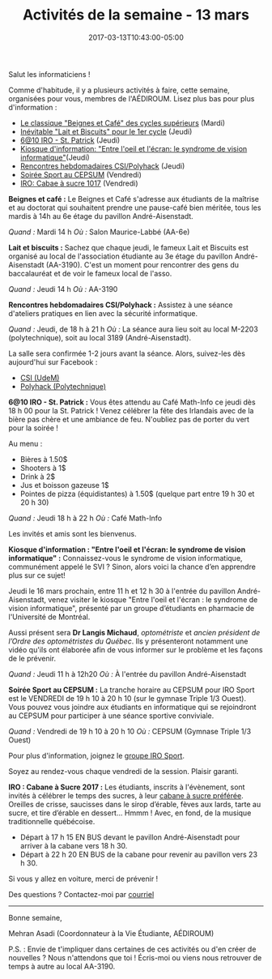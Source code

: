 ﻿---
date: 2017-03-13T10:43:00-05:00
title: Activités de la semaine - 13 mars
draft: false
---

Salut les informaticiens !

Comme d'habitude, il y a plusieurs activités à faire, cette semaine, organisées pour vous, membres de l'AÉDIROUM. Lisez plus bas pour plus d'information :

- [Le classique "Beignes et Café" des cycles supérieurs](#beignes-et-cafe) (Mardi)
- [Inévitable "Lait et Biscuits" pour le 1er cycle](#lait-et-biscuits) (Jeudi)
- [6@10 IRO - St. Patrick](#soiree) (Jeudi)
- [Kiosque d'information: "Entre l'oeil et l'écran: le syndrome de vision informatique"](#kiosque)(Jeudi)
- [Rencontres hebdomadaires CSI/Polyhack](#csi) (Jeudi)
- [Soirée Sport au CEPSUM](#iro-sport) (Vendredi)
- [IRO: Cabae à sucre 1017](#cabane-a-sucre) (Vendredi)

<!--more-->

<a name="beignes-et-cafe"></a>
**Beignes et café :** Le Beignes et Café s'adresse aux étudiants de la maîtrise et au doctorat qui souhaitent prendre une pause-café bien méritée, tous les mardis à 14h au 6e étage du pavillon André-Aisenstadt.

*Quand :* Mardi 14 h
*Où :* Salon Maurice-Labbé (AA-6e)

<a name="lait-et-biscuits"></a>
**Lait et biscuits :** Sachez que chaque jeudi, le fameux Lait et Biscuits est organisé au local de l'association étudiante au 3e étage du pavillon André-Aisenstadt (AA-3190).
C'est un moment pour rencontrer des gens du baccalauréat et de voir le fameux local de l'asso.

*Quand :* Jeudi 14 h
*Où :* AA-3190

<a name="csi"></a>
**Rencontres hebdomadaires CSI/Polyhack :** Assistez à une séance d'ateliers pratiques en lien avec la sécurité informatique.

*Quand :* Jeudi, de 18 h à 21 h
*Où :* La séance aura lieu soit au local M-2203 (polytechnique), soit au local 3189 (André-Aisenstadt).

La salle sera confirmée 1-2 jours avant la séance. Alors, suivez-les dès aujourd'hui sur Facebook :

-   [CSI (UdeM)]
-   [Polyhack (Polytechnique)]

<a name="soiree"></a>
**6@10 IRO - St. Patrick :**
Vous êtes attendu au Café Math-Info ce jeudi dès 18 h 00 pour la St. Patrick !
Venez célébrer la fête des Irlandais avec de la bière pas chère et une ambiance de feu.
N'oubliez pas de porter du vert pour la soirée !

Au menu :

- Bières à 1.50$
- Shooters à 1$
- Drink à 2$
- Jus et boisson gazeuse 1$
- Pointes de pizza (équidistantes) à 1.50$ (quelque part entre 19 h 30 et 20 h 30)

*Quand :* Jeudi 18 h à 22 h
*Où :* Café Math-Info

Les invités et amis sont les bienvenus.

<a name="kiosque"></a>
**Kiosque d'information : "Entre l'oeil et l'écran: le syndrome de vision informatique" :**
Connaissez-vous le syndrome de vision informatique, communément appelé le SVI ? 
Sinon, alors voici la chance d’en apprendre plus sur ce sujet!

Jeudi le 16 mars prochain, entre 11 h et 12 h 30 à l'entrée du pavillon André-Aisenstadt, venez visiter le kiosque "Entre l'oeil et l'écran : le syndrome de vision informatique", présenté par un groupe d’étudiants en pharmacie de l'Université de Montréal. 

Aussi présent sera **Dr Langis Michaud**, *optométriste* et *ancien président de l’Ordre des optométristes du Québec*.
Ils y présenteront notamment une vidéo qu'ils ont élaborée afin de vous informer sur le problème et les façons de le prévenir.

*Quand :* Jeudi 11 h à 12h20
*Où :* À l'entrée du pavillon André-Aisenstadt

<a name="iro-sport"></a>
**Soirée Sport au CEPSUM :**
La tranche horaire au CEPSUM pour IRO Sport est le VENDREDI de 19 h 10 à 20 h 10 (sur le gymnase Triple 1/3 Ouest).
Vous pouvez vous joindre aux étudiants en informatique qui se rejoindront au CEPSUM pour participer à une séance sportive conviviale.

*Quand :* Vendredi de 19 h 10 à 20 h 10
*Où :* CEPSUM (Gymnase Triple 1/3 Ouest)

Pour plus d'information, joignez le [groupe IRO Sport].

Soyez au rendez-vous chaque vendredi de la session. Plaisir garanti.

<a name="cabane-a-sucre"></a>
**IRO : Cabane à Sucre 2017 :**
Les étudiants, inscrits à l'évènement, sont invités à célébrer le temps des sucres, à leur [cabane à sucre préférée].
Oreilles de crisse, saucisses dans le sirop d’érable, fèves aux lards, tarte au sucre, et tire d’érable en dessert...
Hmmm ! Avec, en fond, de la musique traditionnelle québécoise.

- Départ à 17 h 15 EN BUS devant le pavillon André-Aisenstadt pour arriver à la cabane vers 18 h 30.
- Départ à 22 h 20 EN BUS de la cabane pour revenir au pavillon vers 23 h 30.

Si vous y allez en voiture, merci de prévenir !

Des questions ? Contactez-moi par [courriel] 

---

Bonne semaine,

Mehran Asadi (Coordonnateur à la Vie Étudiante, AÉDIROUM)

P.S. : Envie de t'impliquer dans certaines de ces activités ou d'en créer de nouvelles ?
Nous n'attendons que toi ! Écris-moi ou viens nous retrouver de temps à autre au local AA-3190.

  [CSI (UdeM)]: https://fb.com/groups/infosecum
  [Polyhack (Polytechnique)]: https://fb.com/ph4ck
  [groupe IRO Sport]: https://fb.com/groups/718762054920741
  [cabane à sucre préférée]: //cabaneosias.com/index.html
  [courriel]: mailto:mehranasadi@live.ca

